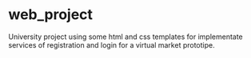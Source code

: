 # web_project
University project using some html and css templates for implementate services of registration and login for a virtual market prototipe.

